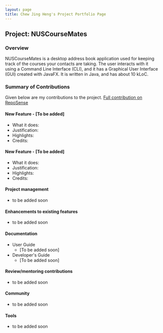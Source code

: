 ```yaml
---
layout: page
title: Chew Jing Heng's Project Portfolio Page
---
```


## Project: NUSCourseMates

### Overview
NUSCourseMates is a desktop address book application used for keeping track of the courses your contacts are taking. 
The user interacts with it using a Command Line Interface (CLI), and it has a Graphical User Interface (GUI) created with JavaFX. 
It is written in Java, and has about 10 kLoC.

### Summary of Contributions
Given below are my contributions to the project.
[Full contribution on RepoSense](https://nus-cs2103-ay2324s1.github.io/tp-dashboard/?search=chewjh1234&breakdown=true)
  
#### New Feature - [To be added] 
* What it does:
* Justification:
* Highlights:
* Credits:

#### New Feature - [To be added]
* What it does:
* Justification:
* Highlights:
* Credits:

#### Project management
* to be added soon

#### Enhancements to existing features
* to be added soon

#### Documentation

* User Guide
  * [To be added soon]
* Developer's Guide
  * [To be added soon]

#### Review/mentoring contributions

* to be added soon

#### Community

* to be added soon

#### Tools

* to be added soon
